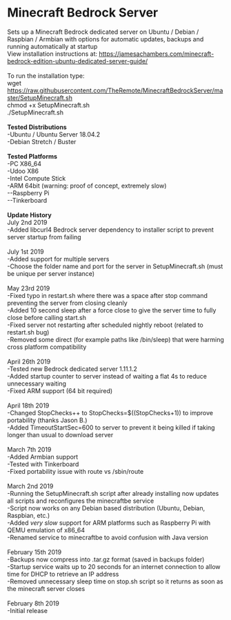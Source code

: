 # Minecraft Bedrock Server
Sets up a Minecraft Bedrock dedicated server on Ubuntu / Debian / Raspbian / Armbian with options for automatic updates, backups and running automatically at startup<br>
View installation instructions at: https://jamesachambers.com/minecraft-bedrock-edition-ubuntu-dedicated-server-guide/<br>
<br>
To run the installation type:<br>
wget https://raw.githubusercontent.com/TheRemote/MinecraftBedrockServer/master/SetupMinecraft.sh<br>
chmod +x SetupMinecraft.sh<br>
./SetupMinecraft.sh<br>
<br>
<b>Tested Distributions</b><br>
-Ubuntu / Ubuntu Server 18.04.2<br>
-Debian Stretch / Buster<br>
<br>
<b>Tested Platforms</b><br>
-PC X86_64<br>
-Udoo X86<br>
-Intel Compute Stick<br>
-ARM 64bit (warning: proof of concept, extremely slow)<br>
--Raspberry Pi<br>
--Tinkerboard<br>
<br>
<b>Update History</b><br>
July 2nd 2019<br>
-Added libcurl4 Bedrock server dependency to installer script to prevent server startup from failing<br>
<br>
July 1st 2019<br>
-Added support for multiple servers<br>
-Choose the folder name and port for the server in SetupMinecraft.sh (must be unique per server instance)<br>
<br>
May 23rd 2019<br>
-Fixed typo in restart.sh where there was a space after stop command preventing the server from closing cleanly<br>
-Added 10 second sleep after a force close to give the server time to fully close before calling start.sh<br>
-Fixed server not restarting after scheduled nightly reboot (related to restart.sh bug)<br>
-Removed some direct (for example paths like /bin/sleep) that were harming cross platform compatibility<br>
<br>
April 26th 2019<br>
-Tested new Bedrock dedicated server 1.11.1.2<br>
-Added startup counter to server instead of waiting a flat 4s to reduce unnecessary waiting<br>
-Fixed ARM support (64 bit required)<br>
<br>
April 18th 2019<br>
-Changed StopChecks++ to StopChecks=$((StopChecks+1)) to improve portability (thanks Jason B.)<br>
-Added TimeoutStartSec=600 to server to prevent it being killed if taking longer than usual to download server<br>
<br>
March 7th 2019<br>
-Added Armbian support<br>
-Tested with Tinkerboard<br>
-Fixed portability issue with route vs /sbin/route<br>
<br>
March 2nd 2019<br>
-Running the SetupMinecraft.sh script after already installing now updates all scripts and reconfigures the minecraftbe service<br>
-Script now works on any Debian based distribution (Ubuntu, Debian, Raspbian, etc.)<br>
-Added *very slow* support for ARM platforms such as Raspberry Pi with QEMU emulation of x86_64<br>
-Renamed service to minecraftbe to avoid confusion with Java version<br>
<br>
February 15th 2019<br>
-Backups now compress into .tar.gz format (saved in backups folder)<br>
-Startup service waits up to 20 seconds for an internet connection to allow time for DHCP to retrieve an IP address<br>
-Removed unnecessary sleep time on stop.sh script so it returns as soon as the minecraft server closes<br>
<br>
February 8th 2019<br>
-Initial release<br>

